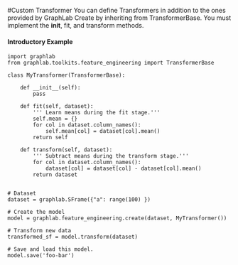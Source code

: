 <script src="../turi/js/recview.js"></script>
#Custom Transformer
You can define Transformers in addition to the ones provided by GraphLab
Create by inheriting from TransformerBase. You must implement the __init__,
fit, and transform methods. 

#### Introductory Example

```no-highlight
import graphlab
from graphlab.toolkits.feature_engineering import TransformerBase

class MyTransformer(TransformerBase):

    def __init__(self):
        pass

    def fit(self, dataset):
        ''' Learn means during the fit stage.'''
        self.mean = {}
        for col in dataset.column_names():
            self.mean[col] = dataset[col].mean()
        return self

    def transform(self, dataset):
        ''' Subtract means during the transform stage.'''
        for col in dataset.column_names():
            dataset[col] = dataset[col] - dataset[col].mean()
        return dataset


# Dataset
dataset = graphlab.SFrame({"a": range(100) })            

# Create the model
model = graphlab.feature_engineering.create(dataset, MyTransformer())

# Transform new data
transformed_sf = model.transform(dataset)

# Save and load this model.
model.save('foo-bar')
```

